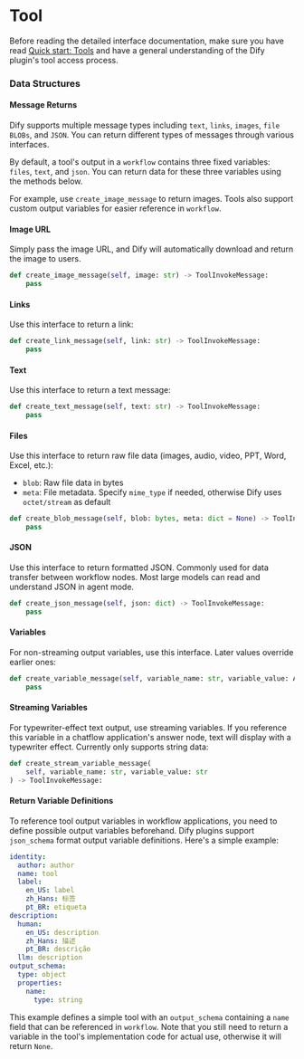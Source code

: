 # Tool

Before reading the detailed interface documentation, make sure you have read [Quick start: Tools](../develop-plugins/tool-plugin.md) and have a general understanding of the Dify plugin's tool access process.

### **Data Structures**

#### **Message Returns**&#x20;

Dify supports multiple message types including `text`, `links`, `images`, `file BLOBs`, and `JSON`. You can return different types of messages through various interfaces.

By default, a tool's output in a `workflow` contains three fixed variables: `files`, `text`, and `json`. You can return data for these three variables using the methods below.

For example, use `create_image_message` to return images. Tools also support custom output variables for easier reference in `workflow`.

#### **Image URL**&#x20;

Simply pass the image URL, and Dify will automatically download and return the image to users.

```python
def create_image_message(self, image: str) -> ToolInvokeMessage:
    pass
```

#### **Links**&#x20;

Use this interface to return a link:

```python
def create_link_message(self, link: str) -> ToolInvokeMessage:
    pass
```

#### **Text**&#x20;

Use this interface to return a text message:

```python
def create_text_message(self, text: str) -> ToolInvokeMessage:
    pass
```

#### **Files**&#x20;

Use this interface to return raw file data (images, audio, video, PPT, Word, Excel, etc.):

* `blob`: Raw file data in bytes
* `meta`: File metadata. Specify `mime_type` if needed, otherwise Dify uses `octet/stream` as default

```python
def create_blob_message(self, blob: bytes, meta: dict = None) -> ToolInvokeMessage:
    pass
```

#### **JSON**

Use this interface to return formatted JSON. Commonly used for data transfer between workflow nodes. Most large models can read and understand JSON in agent mode.

```python
def create_json_message(self, json: dict) -> ToolInvokeMessage:
    pass
```

#### **Variables**&#x20;

For non-streaming output variables, use this interface. Later values override earlier ones:

```python
def create_variable_message(self, variable_name: str, variable_value: Any) -> ToolInvokeMessage:
    pass
```

#### **Streaming Variables**&#x20;

For typewriter-effect text output, use streaming variables. If you reference this variable in a chatflow application's answer node, text will display with a typewriter effect. Currently only supports string data:

```python
def create_stream_variable_message(
    self, variable_name: str, variable_value: str
) -> ToolInvokeMessage:
```

#### **Return Variable Definitions**&#x20;

To reference tool output variables in workflow applications, you need to define possible output variables beforehand. Dify plugins support `json_schema` format output variable definitions. Here's a simple example:

```yaml
identity:
  author: author
  name: tool
  label:
    en_US: label
    zh_Hans: 标签
    pt_BR: etiqueta
description:
  human:
    en_US: description
    zh_Hans: 描述
    pt_BR: descrição
  llm: description
output_schema:
  type: object
  properties:
    name:
      type: string
```

This example defines a simple tool with an `output_schema` containing a `name` field that can be referenced in `workflow`. Note that you still need to return a variable in the tool's implementation code for actual use, otherwise it will return `None`.
